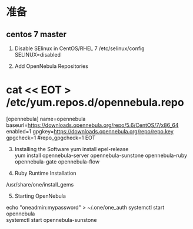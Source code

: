 # 准备 #
## centos 7 master ##

1. Disable SElinux in CentOS/RHEL 7
/etc/selinux/config  
SELINUX=disabled  

2. Add OpenNebula Repositories
# cat << EOT > /etc/yum.repos.d/opennebula.repo
[opennebula]
name=opennebula
baseurl=https://downloads.opennebula.org/repo/5.6/CentOS/7/x86_64
enabled=1
gpgkey=https://downloads.opennebula.org/repo/repo.key
gpgcheck=1
#repo_gpgcheck=1
EOT

3. Installing the Software
yum install epel-release  
yum install opennebula-server opennebula-sunstone opennebula-ruby opennebula-gate opennebula-flow  

4. Ruby Runtime Installation

/usr/share/one/install_gems  

5. Starting OpenNebula

echo "oneadmin:mypassword" > ~/.one/one_auth
systemctl start opennebula  
systemctl start opennebula-sunstone  